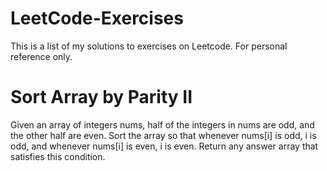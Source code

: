 # LeetCode-Exercises
This is a list of my solutions to exercises on Leetcode.
For personal reference only.

# Sort Array by Parity II
Given an array of integers nums, half of the integers in nums are odd, and the other half are even.
Sort the array so that whenever nums[i] is odd, i is odd, and whenever nums[i] is even, i is even.
Return any answer array that satisfies this condition.

